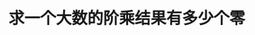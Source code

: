 # 求一个大数的阶乘结果有多少个零  

[](https://latex.codecogs.com/pdf.latex?$\sum\limits_{k=1}^N&space;(n/5^i)&space;$)

